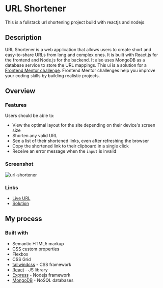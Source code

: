 
# URL Shortener

This is a fullstack url shortening project build with reactjs and nodejs

## Description
URL Shortener is a web application that allows users to create short and easy-to-share URLs from long and complex ones. It is built with React.js for the frontend and Node.js for the backend. It also uses MongoDB as a database service to store the URL mappings. This ui is a solution for a [Frontend Mentor challenge](https://www.frontendmentor.io/challenges). Frontend Mentor challenges help you improve your coding skills by building realistic projects. 

## Overview

### Features 
Users should be able to:

- View the optimal layout for the site depending on their device's screen size
- Shorten any valid URL
- See a list of their shortened links, even after refreshing the browser
- Copy the shortened link to their clipboard in a single click
- Receive an error message when the `input` is invalid

### Screenshot

![url-shortener](https://github.com/Plasticfoods/URL-Shortener/assets/109089484/42dc9e47-39c4-4636-8071-808f3e4a8833)

### Links
* [Live URL](https://render-little-url.netlify.app/)
* [Solution](https://github.com/Plasticfoods/URL-Shortener)

## My process

### Built with

- Semantic HTML5 markup
- CSS custom properties
- Flexbox
- CSS Grid
- [tailwindcss](https://tailwindcss.com/) - CSS framework
- [React](https://reactjs.org/) - JS library
- [Express](https://expressjs.com/) - Nodejs framework
- [MongoDB](https://www.mongodb.com/) - NoSQL databases
 
